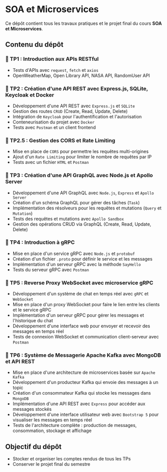 # SOA et Microservices

Ce dépôt contient tous les travaux pratiques et le projet final du cours **SOA et Microservices**.

## Contenu du dépôt

### 📂 TP1 : Introduction aux APIs RESTful
- Tests d'APIs avec `request`, `fetch` et `axios`
- OpenWeatherMap, Open Library API, NASA API, RandomUser API

### 📂 TP2 : Création d'une API REST avec Express.js, SQLite, Keycloak et Docker
- Développement d'une API REST avec `Express.js` et `SQLite`
- Gestion des routes `CRUD` (Create, Read, Update, Delete)
- Intégration de `Keycloak` pour l'authentification et l'autorisation
- Conteneurisation du projet avec `Docker`
- Tests avec `Postman` et un client frontend

### 📂 TP2.5 : Gestion des CORS et Rate Limiting
- Mise en place de `CORS` pour permettre les requêtes multi-origines
- Ajout d'un `Rate Limiting` pour limiter le nombre de requêtes par IP
- Tests avec un fichier `HTML` et `Postman`

### 📂 TP3 : Création d'une API GraphQL avec Node.js et Apollo Server
- Développement d'une API GraphQL avec `Node.js`, `Express` et `Apollo Server`
- Création d'un schéma GraphQL pour gérer des tâches (`Task`)
- Implémentation des résolveurs pour les requêtes et mutations (`Query` et `Mutation`)
- Tests des requêtes et mutations avec `Apollo Sandbox`
- Gestion des opérations CRUD via GraphQL (Create, Read, Update, Delete)

### 📂 TP4 : Introduction à gRPC
- Mise en place d'un service gRPC avec `Node.js` et `protobuf`
- Création d'un fichier `.proto` pour définir le service et les messages
- Implémentation d'un serveur gRPC avec la méthode `SayHello`
- Tests du serveur gRPC avec `Postman`

### 📂 TP5 : Reverse Proxy WebSocket avec microservice gRPC
- Développement d'un système de chat en temps réel avec `gRPC` et `WebSocket`
- Mise en place d'un proxy WebSocket pour faire le lien entre les clients et le service gRPC
- Implémentation d'un serveur gRPC pour gérer les messages et l'historique du chat
- Développement d'une interface web pour envoyer et recevoir des messages en temps réel
- Tests de connexion WebSocket et communication client-serveur avec `Postman`

### 📂 TP6 : Système de Messagerie Apache Kafka avec MongoDB et API REST
- Mise en place d'une architecture de microservices basée sur `Apache Kafka`
- Développement d'un producteur Kafka qui envoie des messages à un topic
- Création d'un consommateur Kafka qui stocke les messages dans `MongoDB`
- Implémentation d'une API REST avec `Express` pour accéder aux messages stockés
- Développement d'une interface utilisateur web avec `Bootstrap 5` pour visualiser les messages en temps réel
- Tests de l'architecture complète : production de messages, consommation, stockage et affichage

## Objectif du dépôt
- Stocker et organiser les comptes rendus de tous les TPs
- Conserver le projet final du semestre

